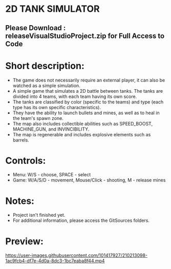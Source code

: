 2D TANK SIMULATOR
=======================================

Please Download : releaseVisualStudioProject.zip for Full Access to Code
----------------------------------------------------------------------

Short description:
============

- The game does not necessarily require an external player, it can also be watched as a simple simulation.
- A simple game that simulates a 2D battle between tanks. The tanks are divided into 4 teams, with each team having its own score.
- The tanks are classified by color (specific to the teams) and type (each type has its own specific characteristics).
- They have the ability to launch bullets and mines, as well as to heal in the team's spawn zone.
- The map also includes collectible abilities such as SPEED_BOOST, MACHINE_GUN, and INVINCIBILITY. 
- The map is regenerable and includes explosive elements such as barrels.

Controls:
=========
*   Menu: W/S - choose, SPACE - select
*   Game: W/A/S/D - movement, Mouse/Click - shooting, M - release mines

Notes:
======
- Project isn't finished yet.
- For additional information, please access the GitSources folders.

Preview:
======================================================================================================
https://user-images.githubusercontent.com/101417927/210213098-1ac9fcb4-df7e-4d0a-8dc3-1bc7eaba8f44.mp4



